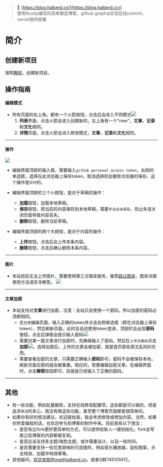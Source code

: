 > 🚀 [https://blog.halberd.cn/](https://blog.halberd.cn/)  
> 使用Nuxtjs编写的简单静态博客，github graphql实现在线commit，vercel提供部署

# 简介

## 创建新项目
按照[教程](https://blog.halberd.cn/articles/6562)，创建新项目。

## 操作指南
#### 编辑模式
* 所有页面的右上角，都有一个火箭按钮，点击后会进入不同模式![](https://s1.ax1x.com/2022/03/17/q9LYPe.png)
  1. **列表**界面，点击火箭会进入创建新的，左上角有一个"new"，**文章**，**记录**和**文化**相同。
  2. **详情**页面，点击火箭会进入修改模式，**文章**，**记录**和**文化**相同。
---
#### 操作
![](https://s1.ax1x.com/2022/03/17/q9LN2d.png)
* 编辑界面顶部的输入框，需要输入`github personal access token`，右侧的单选框，选择在此浏览器上保存token，取消选择则会删除浏览器的保存，这个操作是`实时`的。  

* 编辑界面顶部的三个小按钮，是对于草稿的操作：
  * **加载**按钮，加载本地草稿。
  * **保存**按钮，把当前的内容保存到本地草稿，需要`手动点击保存`，防止失误关闭页面导致内容丢失。
  * **删除**按钮，删除当前草稿。  

* 编辑界面顶部的两个大按钮，是对于内容的操作：
  * **上传**按钮，点击后会上传本条内容。
  * **删除**按钮，点击后确认删除本条内容。
---
#### 图片
* 本站目前无法上传图片，需要使用第三方图床服务，推荐[路过图床](https://imgtu.com/)，图床详细使用方法请另寻解答。
![](https://s1.ax1x.com/2022/03/17/q9Lt8H.png)
---
#### 文章加密
* 本站支持对**文章**进行加密，注意：全站只会使用一个密码，所以加密的密码必须都相同。
  * 在`任意`编辑页面，输入正确的token并点击右侧单选框（即在浏览器上保存token），然后刷新页面，此时会自动使用token登录，顶部栏会出现**密码**按钮，点击后弹窗会提示输入密码![](https://s1.ax1x.com/2022/03/17/q9LG5D.png)
  * 需要对某一篇文章进行加密时，先确保输入了密码，然后在`上传文章前`点击**加密**![](https://s1.ax1x.com/2022/03/17/q9LUxA.png)。选择加密后，上传的文章会被加密，就是首页那些英文乱码的东西。
  * 需要查看加密的文章，只需要正确输入**密码**即可，密码不会被保存本地，刷新页面后密码就会被重置。相应的，若要编辑加密文章，在编辑界面时，点击**解密**按钮即可，前提是已经输入了正确的密码。
---

## 其他
* 有一些功能，例如批量删除，支持在线修改配置项，这些都是可以做的，但是追求`简洁`的本心，我没有做这些功能，甚至整个博客页面都是很简单的。
* 如果你有好的想法建议，欢迎提给我，我会考虑修改或增加内容。当然，如果你热爱编程的话，也欢迎参与到博客的制作中来。目前我有以下想法：
  * 是否有比fork更好更简单的方式，可以提供给新人一键初始化。fork会导致之前博客的内容都被复制。
  * 是否应该支持多主题/暗色主题，或许需要设计，以及一些时间。
  * 是否需要支持一些花里胡哨的可选插件，例如音乐播放器，鼠标图案，点击特效，加载中特效等等。
* 其他疑问，欢迎发邮件me@halberd.cn，或者Q群745105612。
